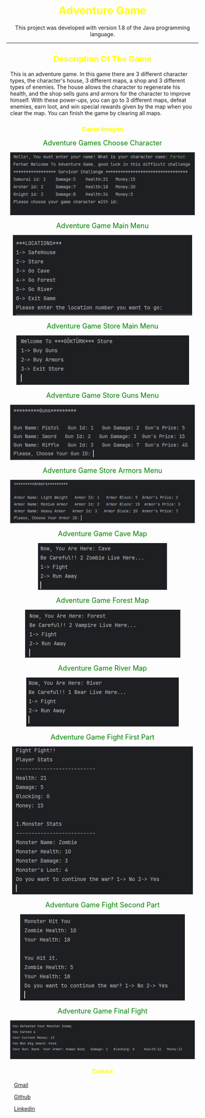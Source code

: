<div style="text-align:center;"> 
<h1 style="text-align:center; color: yellow"> Adventure Game </h1> 
<p style="text-align:center;"> This project was developed with version 1.8 of the Java programming language. </p>
</div>

---

<div style="margin:10px;">
<h2 style="text-align:center; color: yellow"> Description Of The Game </h2>
<p> This is an adventure game. 
In this game there are 3 different character types, the character's house, 3 different maps, a shop and 3 different types of enemies. 
The house allows the character to regenerate his health, and the shop sells guns and armors for the character to improve himself. 
With these power-ups, you can go to 3 different maps, defeat enemies, earn loot, and win special rewards given by the map when you clear the map. 
You can finish the game by clearing all maps.
 </p>
 </div>


<div style="text-align:center; margin:10px;">
<h3 style="text-align:center; color: yellow">  Game Images </h3>
 
<span style="color:green; font-size: 18px;"> Adventure Games Choose Character </span>


![Adventure Game Character Menu](https://raw.githubusercontent.com/ferhatseker180/JavaAllStructures/master/src/week4/AdventureGame/AdventureGame/src/GamesImages/choose-character.PNG)

<span style="color:green; font-size: 18px;"> Adventure Game Main Menu </span>

![Adventure Game Main Menu](https://raw.githubusercontent.com/ferhatseker180/JavaAllStructures/master/src/week4/AdventureGame/AdventureGame/src/GamesImages/main-menu.PNG)

<span style="color:green; font-size: 18px;"> Adventure Game Store Main Menu </span>

![Adventure Game Store Main Menu](https://raw.githubusercontent.com/ferhatseker180/JavaAllStructures/master/src/week4/AdventureGame/AdventureGame/src/GamesImages/store-main-menu.PNG)

<span style="color:green; font-size: 18px;"> Adventure Game Store Guns Menu </span>

![Adventure Game Store Guns Menu](https://raw.githubusercontent.com/ferhatseker180/JavaAllStructures/master/src/week4/AdventureGame/AdventureGame/src/GamesImages/store-guns-menu.PNG)

<span style="color:green; font-size: 18px;"> Adventure Game Store Armors Menu </span>

![Adventure Game Store Armors Menu](https://raw.githubusercontent.com/ferhatseker180/JavaAllStructures/master/src/week4/AdventureGame/AdventureGame/src/GamesImages/store-armors-menu.PNG)

<span style="color:green; font-size: 18px;"> Adventure Game Cave Map </span>

![Adventure Game Cave](https://raw.githubusercontent.com/ferhatseker180/JavaAllStructures/master/src/week4/AdventureGame/AdventureGame/src/GamesImages/cave.PNG)

<span style="color:green; font-size: 18px;"> Adventure Game Forest Map </span>

![Adventure Game Forest](https://raw.githubusercontent.com/ferhatseker180/JavaAllStructures/master/src/week4/AdventureGame/AdventureGame/src/GamesImages/forest.PNG)

<span style="color:green; font-size: 18px;"> Adventure Game River Map </span>

![Adventure Game River](https://raw.githubusercontent.com/ferhatseker180/JavaAllStructures/master/src/week4/AdventureGame/AdventureGame/src/GamesImages/river.PNG)

<span style="color:green; font-size: 18px;"> Adventure Game Fight First Part </span>

![Adventure Game Fight1](https://raw.githubusercontent.com/ferhatseker180/JavaAllStructures/master/src/week4/AdventureGame/AdventureGame/src/GamesImages/fight-1.PNG)

<span style="color:green; font-size: 18px;"> Adventure Game Fight Second Part </span>

![Adventure Game Fight2](https://raw.githubusercontent.com/ferhatseker180/JavaAllStructures/master/src/week4/AdventureGame/AdventureGame/src/GamesImages/fight-2.PNG)

<span style="color:green; font-size: 18px;"> Adventure Game Final Fight </span>

![Adventure Game Final Fight](https://raw.githubusercontent.com/ferhatseker180/JavaAllStructures/master/src/week4/AdventureGame/AdventureGame/src/GamesImages/fight-3.PNG)

</div>

<div style="margin:20px">
<h4 style="text-align:center; color: yellow"> Contact </h4> 
<p> <a href="ferhatseker180@gmail.com"> Gmail </a>  </p> 
<p> <a href="https://github.com/ferhatseker180"> Github  </a> </p> 
<p> <a href="https://www.linkedin.com/in/ferhat-%C5%9Feker-2410571a4/"> Linkedin </a> </p> 
 </div>

